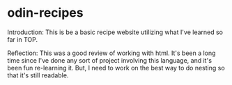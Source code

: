 # odin-recipes

Introduction:
This is be a basic recipe website utilizing what I've learned so far in TOP.

Reflection:
This was a good review of working with html. It's been a long time since I've done any sort of project involving this language, and it's been fun re-learning it. But, I need to work on the best way to do nesting so that it's still readable.

